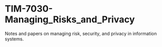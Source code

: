 # TIM-7030-Managing_Risks_and_Privacy
Notes and papers on managing risk, security, and privacy in information systems.
